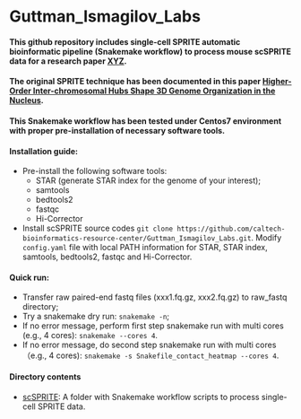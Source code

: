 # Guttman_Ismagilov_Labs

#### This github repository includes single-cell SPRITE automatic bioinformatic pipeline (Snakemake workflow) to process mouse scSPRITE data for a research paper [XYZ](https://github.com/caltech-bioinformatics-resource-center/Guttman_Ismagilov_Labs). 
#### The original SPRITE technique has been documented in this paper [Higher-Order Inter-chromosomal Hubs Shape 3D Genome Organization in the Nucleus](https://www.cell.com/cell/pdf/S0092-8674(18)30636-6.pdf).   
#### This Snakemake workflow has been tested under Centos7 environment with proper pre-installation of necessary software tools. 
####
#### Installation guide:
* Pre-install the following software tools:
  * STAR (generate STAR index for the genome of your interest);
  * samtools
  * bedtools2
  * fastqc
  * Hi-Corrector
* Install scSPRITE source codes `git clone https://github.com/caltech-bioinformatics-resource-center/Guttman_Ismagilov_Labs.git`. Modify `config.yaml` file with local PATH information for STAR, STAR index, samtools, bedtools2, fastqc and Hi-Corrector.

#### Quick run:
* Transfer raw paired-end fastq files (xxx1.fq.gz, xxx2.fq.gz) to raw_fastq directory;
* Try a snakemake dry run: `snakemake -n`;
* If no error message, perform first step snakemake run with multi cores (e.g., 4 cores): `snakemake --cores 4`.
* If no error message, do second step snakemake run with multi cores （e.g., 4 cores): `snakemake -s Snakefile_contact_heatmap --cores 4`. 
####
#### Directory contents 
* [scSPRITE](https://github.com/caltech-bioinformatics-resource-center/Guttman_Ismagilov_Labs/tree/master/scSPRITE): A folder with Snakemake workflow scripts to process single-cell SPRITE data.

